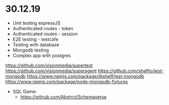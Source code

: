 # 30.12.19

* Unit testing expressJS
* Authenticated routes - token
* Authenticated routes - session
* E2E testing - testcafe
* Testing with database
* Mongodb testing
* Complex app with postgres

https://github.com/visionmedia/supertest
https://github.com/visionmedia/superagent
https://github.com/shelfio/jest-mongodb
https://www.npmjs.com/package/@shelf/jest-mongodb
https://www.npmjs.com/package/node-mongodb-fixtures

* SQL Game: 
  * https://github.com/Abstrct/Schemaverse